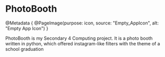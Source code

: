 # PhotoBooth

@Metadata {
    @PageImage(purpose: icon, source: "Empty_AppIcon", alt: "Empty App Icon")
}

PhotoBooth is my Secondary 4 Computing project. It is a photo booth written in python, which offered instagram-like filters with the theme of a school graduation